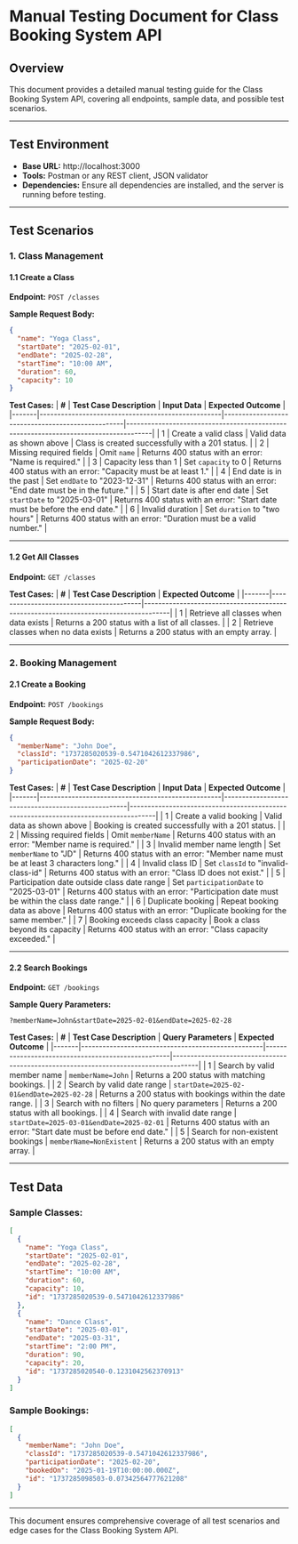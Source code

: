 # **Manual Testing Document for Class Booking System API**

## **Overview**
This document provides a detailed manual testing guide for the Class Booking System API, covering all endpoints, sample data, and possible test scenarios.

---

## **Test Environment**
- **Base URL:** http://localhost:3000
- **Tools:** Postman or any REST client, JSON validator
- **Dependencies:** Ensure all dependencies are installed, and the server is running before testing.

---

## **Test Scenarios**

### **1. Class Management**
#### **1.1 Create a Class**
**Endpoint:** `POST /classes`

**Sample Request Body:**
```json
{
  "name": "Yoga Class",
  "startDate": "2025-02-01",
  "endDate": "2025-02-28",
  "startTime": "10:00 AM",
  "duration": 60,
  "capacity": 10
}
```

**Test Cases:**
| **#** | **Test Case Description**                         | **Input Data**                                    | **Expected Outcome**                                                                 |
|-------|---------------------------------------------------|--------------------------------------------------|-------------------------------------------------------------------------------------|
| 1     | Create a valid class                              | Valid data as shown above                        | Class is created successfully with a 201 status.                                   |
| 2     | Missing required fields                          | Omit `name`                                      | Returns 400 status with an error: "Name is required."                              |
| 3     | Capacity less than 1                             | Set `capacity` to 0                              | Returns 400 status with an error: "Capacity must be at least 1."                   |
| 4     | End date is in the past                          | Set `endDate` to "2023-12-31"                    | Returns 400 status with an error: "End date must be in the future."                |
| 5     | Start date is after end date                     | Set `startDate` to "2025-03-01"                 | Returns 400 status with an error: "Start date must be before the end date."         |
| 6     | Invalid duration                                 | Set `duration` to "two hours"                   | Returns 400 status with an error: "Duration must be a valid number."               |

---

#### **1.2 Get All Classes**
**Endpoint:** `GET /classes`

**Test Cases:**
| **#** | **Test Case Description**               | **Expected Outcome**                                                                 |
|-------|-----------------------------------------|-------------------------------------------------------------------------------------|
| 1     | Retrieve all classes when data exists   | Returns a 200 status with a list of all classes.                                    |
| 2     | Retrieve classes when no data exists    | Returns a 200 status with an empty array.                                           |

---

### **2. Booking Management**
#### **2.1 Create a Booking**
**Endpoint:** `POST /bookings`

**Sample Request Body:**
```json
{
  "memberName": "John Doe",
  "classId": "1737285020539-0.5471042612337986",
  "participationDate": "2025-02-20"
}
```

**Test Cases:**
| **#** | **Test Case Description**                         | **Input Data**                                     | **Expected Outcome**                                                                 |
|-------|---------------------------------------------------|---------------------------------------------------|-------------------------------------------------------------------------------------|
| 1     | Create a valid booking                           | Valid data as shown above                         | Booking is created successfully with a 201 status.                                  |
| 2     | Missing required fields                          | Omit `memberName`                                 | Returns 400 status with an error: "Member name is required."                        |
| 3     | Invalid member name length                       | Set `memberName` to "JD"                         | Returns 400 status with an error: "Member name must be at least 3 characters long." |
| 4     | Invalid class ID                                 | Set `classId` to "invalid-class-id"              | Returns 400 status with an error: "Class ID does not exist."                        |
| 5     | Participation date outside class date range      | Set `participationDate` to "2025-03-01"          | Returns 400 status with an error: "Participation date must be within the class date range." |
| 6     | Duplicate booking                                | Repeat booking data as above                     | Returns 400 status with an error: "Duplicate booking for the same member."          |
| 7     | Booking exceeds class capacity                  | Book a class beyond its capacity                 | Returns 400 status with an error: "Class capacity exceeded."                        |

---

#### **2.2 Search Bookings**
**Endpoint:** `GET /bookings`

**Sample Query Parameters:**
```
?memberName=John&startDate=2025-02-01&endDate=2025-02-28
```

**Test Cases:**
| **#** | **Test Case Description**                         | **Query Parameters**                              | **Expected Outcome**                                                                 |
|-------|---------------------------------------------------|---------------------------------------------------|-------------------------------------------------------------------------------------|
| 1     | Search by valid member name                      | `memberName=John`                                | Returns a 200 status with matching bookings.                                         |
| 2     | Search by valid date range                       | `startDate=2025-02-01&endDate=2025-02-28`        | Returns a 200 status with bookings within the date range.                           |
| 3     | Search with no filters                           | No query parameters                              | Returns a 200 status with all bookings.                                             |
| 4     | Search with invalid date range                  | `startDate=2025-03-01&endDate=2025-02-01`        | Returns 400 status with an error: "Start date must be before end date."             |
| 5     | Search for non-existent bookings                | `memberName=NonExistent`                         | Returns a 200 status with an empty array.                                           |

---

## **Test Data**
### **Sample Classes:**
```json
[
  {
    "name": "Yoga Class",
    "startDate": "2025-02-01",
    "endDate": "2025-02-28",
    "startTime": "10:00 AM",
    "duration": 60,
    "capacity": 10,
    "id": "1737285020539-0.5471042612337986"
  },
  {
    "name": "Dance Class",
    "startDate": "2025-03-01",
    "endDate": "2025-03-31",
    "startTime": "2:00 PM",
    "duration": 90,
    "capacity": 20,
    "id": "1737285020540-0.1231042562370913"
  }
]
```

### **Sample Bookings:**
```json
[
  {
    "memberName": "John Doe",
    "classId": "1737285020539-0.5471042612337986",
    "participationDate": "2025-02-20",
    "bookedOn": "2025-01-19T10:00:00.000Z",
    "id": "1737285098503-0.07342564777621208"
  }
]
```

---

This document ensures comprehensive coverage of all test scenarios and edge cases for the Class Booking System API.

